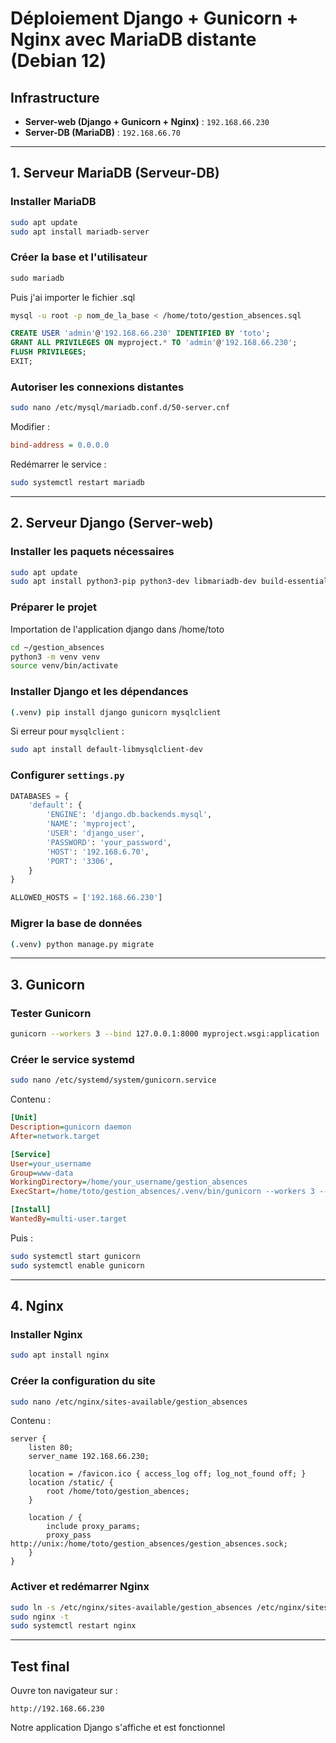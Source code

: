 # Déploiement Django + Gunicorn + Nginx avec MariaDB distante (Debian 12)

## Infrastructure
- **Server-web (Django + Gunicorn + Nginx)** : `192.168.66.230`
- **Server-DB (MariaDB)** : `192.168.66.70`

---

## 1. Serveur MariaDB (Serveur-DB)

### Installer MariaDB
```bash
sudo apt update
sudo apt install mariadb-server
```

### Créer la base et l'utilisateur
```sql
sudo mariadb
```

Puis j'ai importer le fichier .sql

```bash
mysql -u root -p nom_de_la_base < /home/toto/gestion_absences.sql
```

```sql
CREATE USER 'admin'@'192.168.66.230' IDENTIFIED BY 'toto';
GRANT ALL PRIVILEGES ON myproject.* TO 'admin'@'192.168.66.230';
FLUSH PRIVILEGES;
EXIT;
```
### Autoriser les connexions distantes
```bash
sudo nano /etc/mysql/mariadb.conf.d/50-server.cnf
```
Modifier :
```ini
bind-address = 0.0.0.0
```

Redémarrer le service :
```bash
sudo systemctl restart mariadb
```

---

## 2. Serveur Django (Server-web)

### Installer les paquets nécessaires
```bash
sudo apt update
sudo apt install python3-pip python3-dev libmariadb-dev build-essential libssl-dev libffi-dev python3-venv
```

### Préparer le projet

Importation de l'application django dans /home/toto

```bash
cd ~/gestion_absences
python3 -m venv venv
source venv/bin/activate
```

### Installer Django et les dépendances
```bash
(.venv) pip install django gunicorn mysqlclient
```
Si erreur pour `mysqlclient` :  
```bash
sudo apt install default-libmysqlclient-dev
```

### Configurer `settings.py`

```python
DATABASES = {
    'default': {
        'ENGINE': 'django.db.backends.mysql',
        'NAME': 'myproject',
        'USER': 'django_user',
        'PASSWORD': 'your_password',
        'HOST': '192.168.6.70',
        'PORT': '3306',
    }
}

ALLOWED_HOSTS = ['192.168.66.230']
```

### Migrer la base de données
```bash
(.venv) python manage.py migrate
```

---

## 3. Gunicorn

### Tester Gunicorn
```bash
gunicorn --workers 3 --bind 127.0.0.1:8000 myproject.wsgi:application
```

### Créer le service systemd
```bash
sudo nano /etc/systemd/system/gunicorn.service
```

Contenu :
```ini
[Unit]
Description=gunicorn daemon
After=network.target

[Service]
User=your_username
Group=www-data
WorkingDirectory=/home/your_username/gestion_absences
ExecStart=/home/toto/gestion_absences/.venv/bin/gunicorn --workers 3 --bind unix:/home/toto/gestion_absences/gestion_absences.sock gestion_absences.wsgi:application

[Install]
WantedBy=multi-user.target
```

Puis :
```bash
sudo systemctl start gunicorn
sudo systemctl enable gunicorn
```

---

## 4. Nginx

### Installer Nginx
```bash
sudo apt install nginx
```

### Créer la configuration du site
```bash
sudo nano /etc/nginx/sites-available/gestion_absences
```

Contenu :
```nginx
server {
    listen 80;
    server_name 192.168.66.230;

    location = /favicon.ico { access_log off; log_not_found off; }
    location /static/ {
        root /home/toto/gestion_abences;
    }

    location / {
        include proxy_params;
        proxy_pass http://unix:/home/toto/gestion_absences/gestion_absences.sock;
    }
}
```

### Activer et redémarrer Nginx
```bash
sudo ln -s /etc/nginx/sites-available/gestion_absences /etc/nginx/sites-enabled
sudo nginx -t
sudo systemctl restart nginx
```

---

## Test final

Ouvre ton navigateur sur :  
```
http://192.168.66.230
```

Notre application Django s'affiche et est fonctionnel
